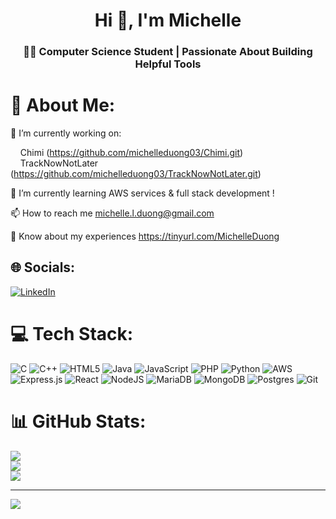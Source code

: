 <h1 align="center">Hi 👋, I'm Michelle</h1>
<h3 align="center">👩‍💻 Computer Science Student | Passionate About Building Helpful Tools</h3>


# 💫 About Me:
🔭 I’m currently working on:  

    Chimi (https://github.com/michelleduong03/Chimi.git)  
    TrackNowNotLater (https://github.com/michelleduong03/TrackNowNotLater.git)  

🌱 I’m currently learning AWS services & full stack development !  

📫 How to reach me michelle.l.duong@gmail.com  

📄 Know about my experiences https://tinyurl.com/MichelleDuong



## 🌐 Socials:
[![LinkedIn](https://img.shields.io/badge/LinkedIn-%230077B5.svg?logo=linkedin&logoColor=white)](https://linkedin.com/in/www.linkedin.com/in/michelleduong03) 

# 💻 Tech Stack:
![C](https://img.shields.io/badge/c-%2300599C.svg?style=for-the-badge&logo=c&logoColor=white) ![C++](https://img.shields.io/badge/c++-%2300599C.svg?style=for-the-badge&logo=c%2B%2B&logoColor=white) ![HTML5](https://img.shields.io/badge/html5-%23E34F26.svg?style=for-the-badge&logo=html5&logoColor=white) ![Java](https://img.shields.io/badge/java-%23ED8B00.svg?style=for-the-badge&logo=openjdk&logoColor=white) ![JavaScript](https://img.shields.io/badge/javascript-%23323330.svg?style=for-the-badge&logo=javascript&logoColor=%23F7DF1E) ![PHP](https://img.shields.io/badge/php-%23777BB4.svg?style=for-the-badge&logo=php&logoColor=white) ![Python](https://img.shields.io/badge/python-3670A0?style=for-the-badge&logo=python&logoColor=ffdd54) ![AWS](https://img.shields.io/badge/AWS-%23FF9900.svg?style=for-the-badge&logo=amazon-aws&logoColor=white) ![Express.js](https://img.shields.io/badge/express.js-%23404d59.svg?style=for-the-badge&logo=express&logoColor=%2361DAFB) ![React](https://img.shields.io/badge/react-%2320232a.svg?style=for-the-badge&logo=react&logoColor=%2361DAFB) ![NodeJS](https://img.shields.io/badge/node.js-6DA55F?style=for-the-badge&logo=node.js&logoColor=white) ![MariaDB](https://img.shields.io/badge/MariaDB-003545?style=for-the-badge&logo=mariadb&logoColor=white) ![MongoDB](https://img.shields.io/badge/MongoDB-%234ea94b.svg?style=for-the-badge&logo=mongodb&logoColor=white) ![Postgres](https://img.shields.io/badge/postgres-%23316192.svg?style=for-the-badge&logo=postgresql&logoColor=white) ![Git](https://img.shields.io/badge/git-%23F05033.svg?style=for-the-badge&logo=git&logoColor=white) 
# 📊 GitHub Stats:
![](https://github-readme-stats.vercel.app/api?username=michelleduong03&theme=dark&hide_border=false&include_all_commits=false&count_private=false)<br/>
![](https://nirzak-streak-stats.vercel.app/?user=michelleduong03&theme=dark&hide_border=false)<br/>
![](https://github-readme-stats.vercel.app/api/top-langs/?username=michelleduong03&theme=dark&hide_border=false&include_all_commits=false&count_private=false&layout=compact)

---
[![](https://visitcount.itsvg.in/api?id=michelleduong03&icon=0&color=12)](https://visitcount.itsvg.in)

<!-- Proudly created with GPRM ( https://gprm.itsvg.in ) -->
